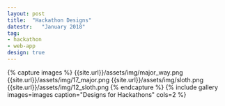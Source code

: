 ```yaml
---
layout: post
title:  "Hackathon Designs"
datestr:   "January 2018"
tag:
- hackathon
- web-app
design: true
---
```


{% capture images %}
    {{site.url}}/assets/img/major_way.png
    {{site.url}}/assets/img/17_major.png
    {{site.url}}/assets/img/sloth.png
    {{site.url}}/assets/img/12_sloth.png
{% endcapture %}
{% include gallery images=images caption="Designs for Hackathons" cols=2 %}
